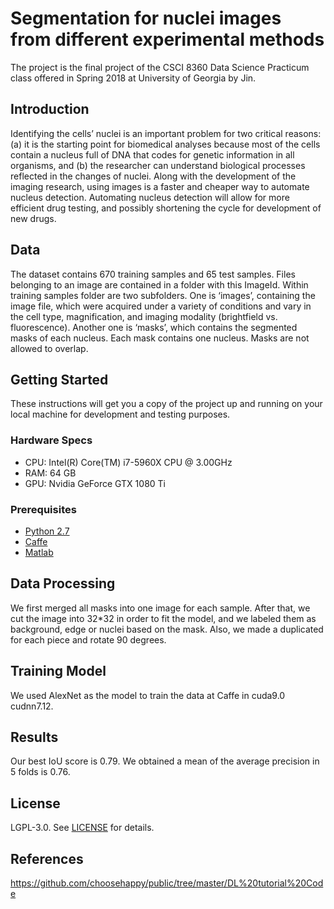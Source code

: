 # Segmentation for nuclei images from different experimental methods


The project is the final project of the CSCI 8360 Data Science Practicum class offered in Spring 2018 at University of Georgia by Jin.

## Introduction
Identifying the cells’ nuclei is an important problem for two critical reasons: (a) it is the starting point for biomedical analyses because most of the cells contain a nucleus full of DNA that codes for genetic information in all organisms, and (b) the researcher can
understand biological processes reflected in the changes of nuclei. Along with the development of the imaging research, using images is a faster and cheaper way to automate nucleus detection. Automating nucleus detection will allow for more efficient drug testing, and possibly shortening the cycle for development of new drugs.

## Data
The dataset contains 670 training samples and 65 test samples. Files belonging to an image are contained in a folder with this ImageId. Within training samples folder are two subfolders. One is ‘images’, containing the image file, which were acquired under a variety of conditions and vary in the cell type, magnification, and imaging modality (brightfield vs. fluorescence). Another one is ‘masks’, which contains the segmented masks of each nucleus. Each mask contains one nucleus. Masks are not allowed to overlap.

## Getting Started
These instructions will get you a copy of the project up and running on your local machine for development and testing purposes.

### Hardware Specs
- CPU: Intel(R) Core(TM) i7-5960X CPU @ 3.00GHz
- RAM: 64 GB
- GPU: Nvidia GeForce GTX 1080 Ti

### Prerequisites
- [Python 2.7](https://www.python.org/download/releases/2.7/)
- [Caffe](http://caffe.berkeleyvision.org/installation.html)
- [Matlab](https://www.mathworks.com/downloads/)


## Data Processing
We first merged all masks into one image for each sample. After that, we cut the image into 32*32 in order to fit the model, and we labeled them as background, edge or nuclei based on the mask. Also, we made a duplicated for each piece and rotate 90 degrees.

## Training Model
We used AlexNet as the model to train the data at Caffe in cuda9.0 cudnn7.12. 

## Results
Our best IoU score is 0.79. We obtained a mean of the average precision in 5 folds is 0.76.  



## License
LGPL-3.0. See [LICENSE](https://github.com/dsp-uga/team-Bioinfor-final/blob/master/LICENSE) for details.

## References
https://github.com/choosehappy/public/tree/master/DL%20tutorial%20Code



